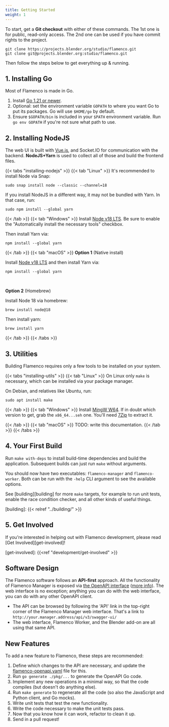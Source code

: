 ```yaml
---
title: Getting Started
weight: 1
---
```


To start, get a **Git checkout** with either of these commands. The 1st one is for
public, read-only access. The 2nd one can be used if you have commit rights to
the project.

```
git clone https://projects.blender.org/studio/flamenco.git
git clone git@projects.blender.org:studio/flamenco.git
```

Then follow the steps below to get everything up & running.

## 1. Installing Go

Most of Flamenco is made in Go.

1. Install [Go 1.21 or newer](https://go.dev/).
2. Optional: set the environment variable `GOPATH` to where you want Go to put its packages. Go will use `$HOME/go` by default.
3. Ensure `$GOPATH/bin` is included in your `$PATH` environment variable. Run `go env GOPATH` if you're not sure what path to use.

## 2. Installing NodeJS

The web UI is built with [Vue.js](https://vuejs.org/), and Socket.IO for
communication with the backend. **NodeJS+Yarn** is used to collect all of those
and build the frontend files.

{{< tabs "installing-nodejs" >}}
{{< tab "Linux" >}}
It's recommended to install Node via Snap:

```
sudo snap install node --classic --channel=18
```

If you install NodeJS in a different way, it may not be bundled with Yarn. In that case, run:

```
sudo npm install --global yarn
```

{{< /tab >}}
{{< tab "Windows" >}}
Install [Node v18 LTS](https://nodejs.org/en/download/). Be sure to enable the "Automatically install the necessary tools" checkbox.

Then install Yarn via:

```
npm install --global yarn
```

{{< /tab >}}
{{< tab "macOS" >}}
**Option 1** (Native install)

Install [Node v18 LTS](https://nodejs.org/en/download/) and then install Yarn via:

```
npm install --global yarn
```

<br />

**Option 2** (Homebrew)

Install Node 18 via homebrew:

```
brew install node@18
```

Then install yarn:

```
brew install yarn
```

{{< /tab >}}
{{< /tabs >}}

## 3. Utilities

Building Flamenco requires only a few tools to be installed on your system.


{{< tabs "installing-utils" >}}
{{< tab "Linux" >}}
On Linux only `make` is necessary, which can be installed via your package manager.

On Debian, and relatives like Ubuntu, run:

```
sudo apt install make
```
{{< /tab >}}
{{< tab "Windows" >}}
Install [MingW W64][mingw]. If in doubt which version to get, grab the `x86_64...seh` one.
You'll need [7Zip][7zip] to extract it.

[mingw]: https://github.com/niXman/mingw-builds-binaries/releases
[7zip]: https://www.7-zip.org/download.html
{{< /tab >}}
{{< tab "macOS" >}}
TODO: write this documentation.
{{< /tab >}}
{{< /tabs >}}

## 4. Your First Build

Run `make with-deps` to install build-time dependencies and build the application.
Subsequent builds can just run `make` without arguments.

You should now have two executables: `flamenco-manager` and `flamenco-worker`.
Both can be run with the `-help` CLI argument to see the available options.

See [building][building] for more `make` targets, for example to run unit tests,
enable the race condition checker, and all other kinds of useful things.

[building]: {{< relref "../building/" >}}

## 5. Get Involved

If you're interested in helping out with Flamenco development, please read [Get Involved][get-involved]!

[get-involved]: {{<ref "development/get-involved" >}}


## Software Design

The Flamenco software follows an **API-first** approach. All the functionality
of Flamenco Manager is exposed via [the OpenAPI interface][openapi] ([more
info](openapi-info)). The web interface is no exception; anything you can do
with the web interface, you can do with any other OpenAPI client.

- The API can be browsed by following the 'API' link in the top-right corner of
  the Flamenco Manager web interface. That's a link to
  `http://your.manager.address/api/v3/swagger-ui/`
- The web interface, Flamenco Worker, and the Blender add-on are all using that
  same API.

[openapi]: https://projects.blender.org/studio/flamenco/src/branch/main/pkg/api/flamenco-openapi.yaml
[openapi-info]: https://www.openapis.org/

## New Features

To add a new feature to Flamenco, these steps are recommended:

1. Define which changes to the API are necessary, and update the [flamenco-openapi.yaml][openapi] file for this.
1. Run `go generate ./pkg/...` to generate the OpenAPI Go code.
1. Implement any new operations in a minimal way, so that the code compiles (but doesn't do anything else).
1. Run `make generate` to regenerate all the code (so also the JavaScript and Python client, and Go mocks).
1. Write unit tests that test the new functionality.
1. Write the code necessary to make the unit tests pass.
1. Now that you know how it can work, refactor to clean it up.
1. Send in a pull request!
